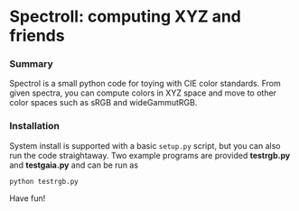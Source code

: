 # Spectroll: computing XYZ and friends

### Summary

Spectrol is a small python code for toying with CIE color standards.
From given spectra, you can compute colors in XYZ space and move to
other color spaces such as sRGB and wideGammutRGB.

### Installation

System install is supported with a basic `setup.py` script, but you
can also run the code straightaway. Two example programs are provided
**testrgb.py** and **testgaia.py** and can be run as

```
python testrgb.py
```

Have fun!
